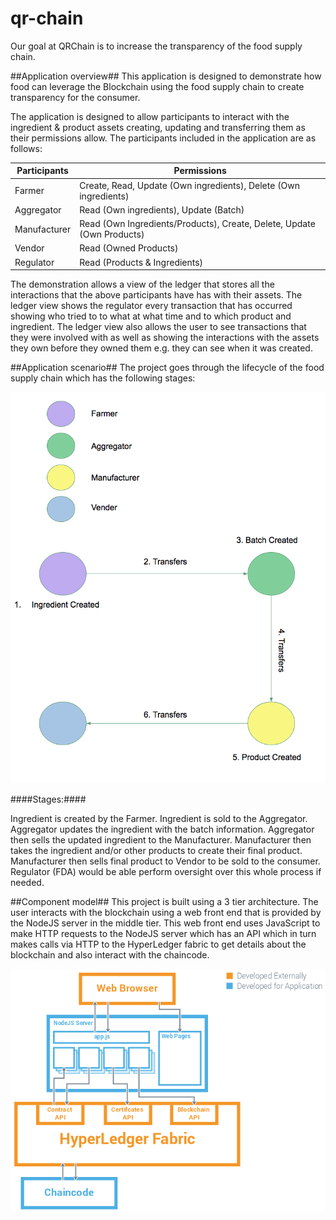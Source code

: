 # qr-chain
Our goal at QRChain is to increase the transparency of the food supply chain.


##Application overview## This application is designed to demonstrate how food can leverage the Blockchain using the food supply chain to create transparency for the consumer.

The application is designed to allow participants to interact with the ingredient & product assets creating, updating and transferring them as their permissions allow. The participants included in the application are as follows:

| Participants | Permissions |
| --- | --- |
| Farmer | Create, Read, Update (Own ingredients), Delete (Own ingredients)|
| Aggregator | Read (Own ingredients), Update (Batch) |
| Manufacturer | Read (Own Ingredients/Products), Create, Delete, Update (Own Products) |
| Vendor | Read (Owned Products)|
| Regulator | Read (Products & Ingredients)|


The demonstration allows a view of the ledger that stores all the interactions that the above participants have has with their assets. The ledger view shows the regulator every transaction that has occurred showing who tried to to what at what time and to which product and ingredient. The ledger view also allows the user to see transactions that they were involved with as well as showing the interactions with the assets they own before they owned them e.g. they can see when it was created.


##Application scenario## The project goes through the lifecycle of the food supply chain which has the following stages:

![alt text](blockchain-flow-of-control.png)



####Stages:####

Ingredient is created by the Farmer.
Ingredient is sold to the Aggregator.
Aggregator updates the ingredient with the batch information.
Aggregator then sells the updated ingredient to the Manufacturer. 
Manufacturer then takes the ingredient and/or other products to create their final product.
Manufacturer then sells final product to Vendor to be sold to the consumer. 
Regulator (FDA) would be able perform oversight over this whole process if needed.


##Component model## This project is built using a 3 tier architecture. The user interacts with the blockchain using a web front end that is provided by the NodeJS server in the middle tier. This web front end uses JavaScript to make HTTP requests to the NodeJS server which has an API which in turn makes calls via HTTP to the HyperLedger fabric to get details about the blockchain and also interact with the chaincode.


![alt text](chaincode.png)

